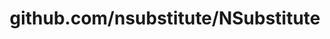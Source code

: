 ---
layout: post
title: github.com/nsubstitute/NSubstitute
categories: link
tags: [انگلیسی, برنامه‌نویسی]
---
